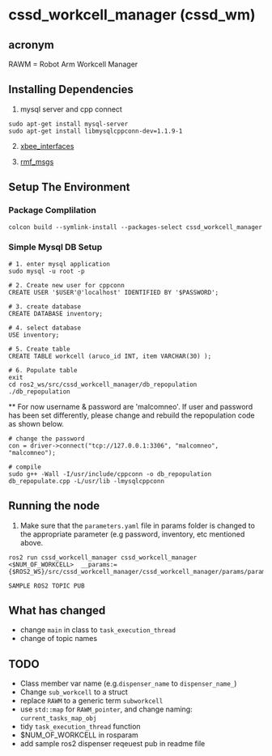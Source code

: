 # cssd_workcell_manager (cssd_wm)

## acronym
RAWM = Robot Arm Workcell Manager

## Installing Dependencies
1. mysql server and cpp connect
```
sudo apt-get install mysql-server
sudo apt-get install libmysqlcppconn-dev=1.1.9-1
```
2. [xbee_interfaces](https://github.com/RMFHOPE/xbee_interface)

3. [rmf_msgs](null)

## Setup The Environment

### Package Complilation
```
colcon build --symlink-install --packages-select cssd_workcell_manager
```

### Simple Mysql DB Setup
```
# 1. enter mysql application
sudo mysql -u root -p

# 2. Create new user for cppconn
CREATE USER '$USER'@'localhost' IDENTIFIED BY '$PASSWORD';

# 3. create database
CREATE DATABASE inventory;

# 4. select database
USE inventory;

# 5. Create table
CREATE TABLE workcell (aruco_id INT, item VARCHAR(30) );

# 6. Populate table
exit
cd ros2_ws/src/cssd_workcell_manager/db_repopulation
./db_repopulation
```

** For now username & password are 'malcomneo'. If user and password has been set differently, please change and rebuild the repopulation code as shown below.
```
# change the password
con = driver->connect("tcp://127.0.0.1:3306", "malcomneo", "malcomneo");

# compile
sudo g++ -Wall -I/usr/include/cppconn -o db_repopulation db_repopulate.cpp -L/usr/lib -lmysqlcppconn

```


## Running the node
1. Make sure that the `parameters.yaml` file in params folder is changed to the appropriate parameter (e.g password, inventory, etc mentioned above.

```
ros2 run cssd_workcell_manager cssd_workcell_manager <$NUM_OF_WORKCELL>  __params:={$ROS2_WS}/src/cssd_workcell_manager/cssd_workcell_manager/params/parameters.yaml
```

```
SAMPLE ROS2 TOPIC PUB
```


## What has changed
- change `main` in class to `task_execution_thread`
- change of topic names

## TODO
- Class member var name (e.g.`dispenser_name` to `dispenser_name_`)
- Change `sub_workcell` to a struct
- replace `RAWM` to a generic term `subworkcell`
- use `std::map` for `RAWM_pointer`, and change naming: `current_tasks_map_obj`
- tidy `task_execution_thread` function
- $NUM_OF_WORKCELL in rosparam
- add sample ros2 dispenser reqeuest pub in readme file
